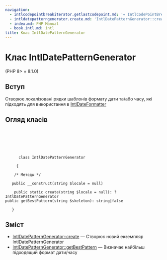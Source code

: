 ```yaml
---
navigation:
  - intlcodepointbreakiterator.getlastcodepoint.md: '« IntlCodePointBreakIterator::getLastCodePoint'
  - intldatepatterngenerator.create.md: 'IntlDatePatternGenerator::create »'
  - index.md: PHP Manual
  - book.intl.md: intl
title: Клас IntlDatePatternGenerator
---
```

# Клас IntlDatePatternGenerator

(PHP 8> = 8.1.0)

## Вступ

Створює локалізовані рядки шаблонів формату дати та/або часу, які підходять для використання в [IntlDateFormatter](class.intldateformatter.md)

## Огляд класів

```classsynopsis

     
    

    
     
      class IntlDatePatternGenerator
     
     {

    /* Методы */
    
   public __construct(string $locale = null)

    public static create(string $locale = null): ?IntlDatePatternGenerator
public getBestPattern(string $skeleton): string|false

   }
```

## Зміст

-   [IntlDatePatternGenerator::create](intldatepatterngenerator.create.md) — Створює новий екземпляр IntlDatePatternGenerator
-   [IntlDatePatternGenerator::getBestPattern](intldatepatterngenerator.getbestpattern.md) — Визначає найбільш підходящий формат дати/часу
